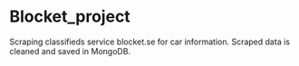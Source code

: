 Blocket_project
===============

Scraping classifieds service blocket.se for car information. Scraped data is cleaned and 
saved in MongoDB. 
